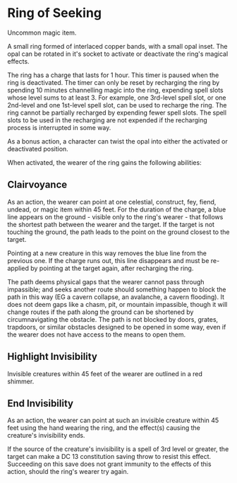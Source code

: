 # Ring of Seeking

Uncommon magic item.

A small ring formed of interlaced copper bands, with a small opal inset.
The opal can be rotated in it's socket to activate or deactivate the ring's magical effects.

The ring has a charge that lasts for 1 hour.
This timer is paused when the ring is deactivated.
The timer can only be reset by recharging the ring by spending 10 minutes channelling magic into the ring, expending spell slots whose level sums to at least 3.
For example, one 3rd-level spell slot, or one 2nd-level and one 1st-level spell slot, can be used to recharge the ring.
The ring cannot be partially recharged by expending fewer spell slots.
The spell slots to be used in the recharging are not expended if the recharging process is interrupted in some way.

As a bonus action, a character can twist the opal into either the activated or deactivated position.

When activated, the wearer of the ring gains the following abilities:

## Clairvoyance

As an action, the wearer can point at one celestial, construct, fey, fiend, undead, or magic item within 45 feet.
For the duration of the charge, a blue line appears on the ground - visible only to the ring's wearer - that follows the shortest path between the wearer and the target.
If the target is not touching the ground, the path leads to the point on the ground closest to the target.

Pointing at a new creature in this way removes the blue line from the previous one.
If the charge runs out, this line disappears and must be re-applied by pointing at the target again, after recharging the ring.

The path deems physical gaps that the wearer cannot pass through impassible; and seeks another route should something happen to block the path in this way (EG a cavern collapse, an avalanche, a cavern flooding).
It does not deem gaps like a chasm, pit, or mountain impassible, though it will change routes if the path along the ground can be shortened by circumnavigating the obstacle.
The path is not blocked by doors, grates, trapdoors, or similar obstacles designed to be opened in some way, even if the wearer does not have access to the means to open them.

## Highlight Invisibility

Invisible creatures within 45 feet of the wearer are outlined in a red shimmer.

## End Invisibility

As an action, the wearer can point at such an invisible creature within 45 feet using the hand wearing the ring, and the effect(s) causing the creature's invisibility ends.

If the source of the creature's invisibility is a spell of 3rd level or greater, the target can make a DC 13 constitution saving throw to resist this effect.
Succeeding on this save does not grant immunity to the effects of this action, should the ring's wearer try again.
